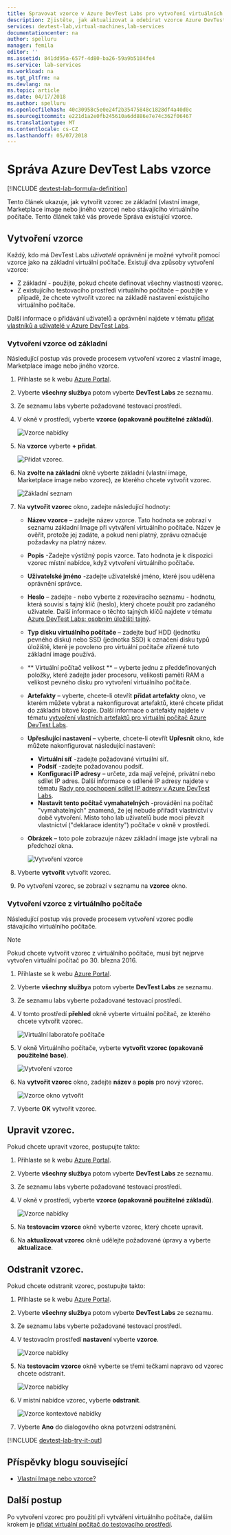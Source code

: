 ```yaml
---
title: Spravovat vzorce v Azure DevTest Labs pro vytvoření virtuálních počítačů | Microsoft Docs
description: Zjistěte, jak aktualizovat a odebírat vzorce Azure DevTest Labs
services: devtest-lab,virtual-machines,lab-services
documentationcenter: na
author: spelluru
manager: femila
editor: ''
ms.assetid: 841dd95a-657f-4d80-ba26-59a9b5104fe4
ms.service: lab-services
ms.workload: na
ms.tgt_pltfrm: na
ms.devlang: na
ms.topic: article
ms.date: 04/17/2018
ms.author: spelluru
ms.openlocfilehash: 40c30958c5e0e24f2b35475848c1828df4a40d0c
ms.sourcegitcommit: e221d1a2e0fb245610a6dd886e7e74c362f06467
ms.translationtype: MT
ms.contentlocale: cs-CZ
ms.lasthandoff: 05/07/2018
---
```

# <a name="manage-azure-devtest-labs-formulas"></a>Správa Azure DevTest Labs vzorce

[!INCLUDE [devtest-lab-formula-definition](../../includes/devtest-lab-formula-definition.md)]

Tento článek ukazuje, jak vytvořit vzorec ze základní (vlastní image, Marketplace image nebo jiného vzorce) nebo stávajícího virtuálního počítače. Tento článek také vás provede Správa existující vzorce.

## <a name="create-a-formula"></a>Vytvoření vzorce
Každý, kdo má DevTest Labs *uživatelé* oprávnění je možné vytvořit pomocí vzorce jako na základní virtuální počítače. Existují dva způsoby vytvoření vzorce: 

* Z základní - použijte, pokud chcete definovat všechny vlastnosti vzorec.
* Z existujícího testovacího prostředí virtuálního počítače – použijte v případě, že chcete vytvořit vzorec na základě nastavení existujícího virtuálního počítače.

Další informace o přidávání uživatelů a oprávnění najdete v tématu [přidat vlastníků a uživatelé v Azure DevTest Labs](./devtest-lab-add-devtest-user.md).

### <a name="create-a-formula-from-a-base"></a>Vytvoření vzorce od základní
Následující postup vás provede procesem vytvoření vzorec z vlastní image, Marketplace image nebo jiného vzorce.

1. Přihlaste se k webu [Azure Portal](http://go.microsoft.com/fwlink/p/?LinkID=525040).

2. Vyberte **všechny služby**a potom vyberte **DevTest Labs** ze seznamu.

3. Ze seznamu labs vyberte požadované testovací prostředí.  

4. V okně v prostředí, vyberte **vzorce (opakovaně použitelné základů)**.
   
    ![Vzorce nabídky](./media/devtest-lab-create-formulas/lab-settings-formulas.png)

5. Na **vzorce** vyberte **+ přidat**.
   
    ![Přidat vzorec.](./media/devtest-lab-create-formulas/add-formula.png)

6. Na **zvolte na základní** okně vyberte základní (vlastní image, Marketplace image nebo vzorec), ze kterého chcete vytvořit vzorec.
   
    ![Základní seznam](./media/devtest-lab-create-formulas/base-list.png)

7. Na **vytvořit vzorec** okno, zadejte následující hodnoty:
   
    * **Název vzorce** – zadejte název vzorce. Tato hodnota se zobrazí v seznamu základní Image při vytváření virtuálního počítače. Název je ověřit, protože jej zadáte, a pokud není platný, zprávu označuje požadavky na platný název.
    * **Popis** -Zadejte výstižný popis vzorce. Tato hodnota je k dispozici vzorec místní nabídce, když vytvoření virtuálního počítače.
    * **Uživatelské jméno** -zadejte uživatelské jméno, které jsou udělena oprávnění správce.
    * **Heslo** – zadejte - nebo vyberte z rozevíracího seznamu - hodnotu, která souvisí s tajný klíč (heslo), který chcete použít pro zadaného uživatele. Další informace o těchto tajných klíčů najdete v tématu [Azure DevTest Labs: osobním úložišti tajný](https://azure.microsoft.com/updates/azure-devtest-labs-keep-your-secrets-safe-and-easy-to-use-with-the-new-personal-secret-store/).
    * **Typ disku virtuálního počítače** – zadejte buď HDD (jednotku pevného disku) nebo SSD (jednotka SSD) k označení disku typů úložiště, které je povoleno pro virtuální počítače zřízené tuto základní image používá.
    * ** Virtuální počítač velikost ** – vyberte jednu z předdefinovaných položky, které zadejte jader procesoru, velikosti paměti RAM a velikost pevného disku pro vytvoření virtuálního počítače. 
    * **Artefakty** – vyberte, chcete-li otevřít **přidat artefakty** okno, ve kterém můžete vybrat a nakonfigurovat artefaktů, které chcete přidat do základní bitové kopie. Další informace o artefakty najdete v tématu [vytvoření vlastních artefaktů pro virtuální počítač Azure DevTest Labs](devtest-lab-artifact-author.md).
    * **Upřesňující nastavení** – vyberte, chcete-li otevřít **Upřesnit** okno, kde můžete nakonfigurovat následující nastavení:
        * **Virtuální síť** -zadejte požadované virtuální síť.
        * **Podsíť** -zadejte požadovanou podsíť.    
        * **Konfiguraci IP adresy** – určete, zda mají veřejné, privátní nebo sdílet IP adres. Další informace o sdílené IP adresy najdete v tématu [Rady pro pochopení sdílet IP adresy v Azure DevTest Labs](./devtest-lab-shared-ip.md).
        * **Nastavit tento počítač vymahatelných** -provádění na počítač "vymahatelných" znamená, že jej nebude přiřadit vlastnictví v době vytvoření. Místo toho lab uživatelů bude moci převzít vlastnictví ("deklarace identity") počítače v okně v prostředí.     
    * **Obrázek** – toto pole zobrazuje název základní image jste vybrali na předchozí okna. 
     
       ![Vytvoření vzorce](./media/devtest-lab-create-formulas/create-formula.png)

8. Vyberte **vytvořit** vytvořit vzorec.

9. Po vytvoření vzorec, se zobrazí v seznamu na **vzorce** okno.

### <a name="create-a-formula-from-a-vm"></a>Vytvoření vzorce z virtuálního počítače
Následující postup vás provede procesem vytvoření vzorec podle stávajícího virtuálního počítače. 

> [!NOTE]
> Pokud chcete vytvořit vzorec z virtuálního počítače, musí být nejprve vytvořen virtuální počítač po 30. března 2016. 
> 
> 

1. Přihlaste se k webu [Azure Portal](http://go.microsoft.com/fwlink/p/?LinkID=525040).
2. Vyberte **všechny služby**a potom vyberte **DevTest Labs** ze seznamu.
3. Ze seznamu labs vyberte požadované testovací prostředí.  
4. V tomto prostředí **přehled** okně vyberte virtuální počítač, ze kterého chcete vytvořit vzorec.
   
    ![Virtuální laboratoře počítače](./media/devtest-lab-create-formulas/my-vms.png)
5. V okně Virtuálního počítače, vyberte **vytvořit vzorec (opakovaně použitelné base)**.
   
    ![Vytvoření vzorce](./media/devtest-lab-create-formulas/create-formula-menu.png)
6. Na **vytvořit vzorec** okno, zadejte **název** a **popis** pro nový vzorec.
   
    ![Vzorce okno vytvořit](./media/devtest-lab-create-formulas/create-formula-blade.png)
7. Vyberte **OK** vytvořit vzorec.

## <a name="modify-a-formula"></a>Upravit vzorec.
Pokud chcete upravit vzorec, postupujte takto:

1. Přihlaste se k webu [Azure Portal](http://go.microsoft.com/fwlink/p/?LinkID=525040).
2. Vyberte **všechny služby**a potom vyberte **DevTest Labs** ze seznamu.
3. Ze seznamu labs vyberte požadované testovací prostředí.  
4. V okně v prostředí, vyberte **vzorce (opakovaně použitelné základů)**.
   
    ![Vzorce nabídky](./media/devtest-lab-manage-formulas/lab-settings-formulas.png)
5. Na **testovacím vzorce** okně vyberte vzorec, který chcete upravit.
6. Na **aktualizovat vzorec** okně udělejte požadované úpravy a vyberte **aktualizace**.

## <a name="delete-a-formula"></a>Odstranit vzorec.
Pokud chcete odstranit vzorec, postupujte takto:

1. Přihlaste se k webu [Azure Portal](http://go.microsoft.com/fwlink/p/?LinkID=525040).
2. Vyberte **všechny služby**a potom vyberte **DevTest Labs** ze seznamu.
3. Ze seznamu labs vyberte požadované testovací prostředí.  
4. V testovacím prostředí **nastavení** vyberte **vzorce**.
   
    ![Vzorce nabídky](./media/devtest-lab-manage-formulas/lab-settings-formulas.png)
5. Na **testovacím vzorce** okně vyberte se třemi tečkami napravo od vzorec chcete odstranit.
   
    ![Vzorce nabídky](./media/devtest-lab-manage-formulas/lab-formulas-blade.png)
6. V místní nabídce vzorec, vyberte **odstranit**.
   
    ![Vzorce kontextové nabídky](./media/devtest-lab-manage-formulas/formula-delete-context-menu.png)
7. Vyberte **Ano** do dialogového okna potvrzení odstranění.

[!INCLUDE [devtest-lab-try-it-out](../../includes/devtest-lab-try-it-out.md)]

## <a name="related-blog-posts"></a>Příspěvky blogu související
* [Vlastní Image nebo vzorce?](https://blogs.msdn.microsoft.com/devtestlab/2016/04/06/custom-images-or-formulas/)

## <a name="next-steps"></a>Další postup
Po vytvoření vzorec pro použití při vytváření virtuálního počítače, dalším krokem je [přidat virtuální počítač do testovacího prostředí](devtest-lab-add-vm.md).

